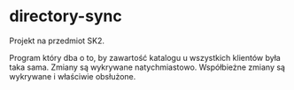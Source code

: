 # directory-sync

Projekt na przedmiot SK2.

Program który dba o to, by zawartość katalogu u wszystkich klientów była taka sama. Zmiany są wykrywane natychmiastowo. Współbieżne zmiany są wykrywane i właściwie obsłużone.

